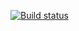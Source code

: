 [![Build status](https://ci.appveyor.com/api/projects/status/nje6g0n2vk42gsgo?svg=true)](https://ci.appveyor.com/project/JulietteT/ap-ieldm)
